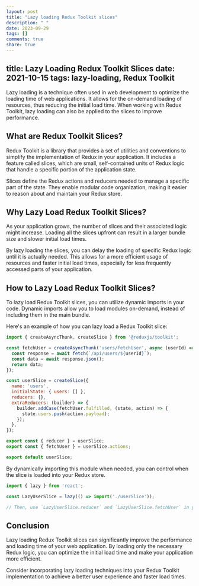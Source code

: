 ```yaml
---
layout: post
title: "Lazy loading Redux Toolkit slices"
description: " "
date: 2023-09-29
tags: []
comments: true
share: true
---
```

title: Lazy Loading Redux Toolkit Slices
date: 2021-10-15
tags: lazy-loading, Redux Toolkit
---

Lazy loading is a technique often used in web development to optimize the loading time of web applications. It allows for the on-demand loading of resources, thus reducing the initial load time. When working with Redux Toolkit, lazy loading can also be applied to the slices to improve performance.

## What are Redux Toolkit Slices?

Redux Toolkit is a library that provides a set of utilities and conventions to simplify the implementation of Redux in your application. It includes a feature called slices, which are small, self-contained units of Redux logic that handle a specific portion of the application state.

Slices define the Redux actions and reducers needed to manage a specific part of the state. They enable modular code organization, making it easier to reason about and maintain your Redux store.

## Why Lazy Load Redux Toolkit Slices?

As your application grows, the number of slices and their associated logic might increase. Loading all the slices upfront can result in a larger bundle size and slower initial load times.

By lazy loading the slices, you can delay the loading of specific Redux logic until it is actually needed. This allows for a more efficient usage of resources and faster initial load times, especially for less frequently accessed parts of your application.

## How to Lazy Load Redux Toolkit Slices?

To lazy load Redux Toolkit slices, you can utilize dynamic imports in your code. Dynamic imports allow you to load modules on-demand, instead of including them in the main bundle.

Here's an example of how you can lazy load a Redux Toolkit slice:

```javascript
import { createAsyncThunk, createSlice } from '@reduxjs/toolkit';

const fetchUser = createAsyncThunk('users/fetchUser', async (userId) => {
  const response = await fetch(`/api/users/${userId}`);
  const data = await response.json();
  return data;
});

const userSlice = createSlice({
  name: 'users',
  initialState: { users: [] },
  reducers: {},
  extraReducers: (builder) => {
    builder.addCase(fetchUser.fulfilled, (state, action) => {
      state.users.push(action.payload);
    });
  },
});

export const { reducer } = userSlice;
export const { fetchUser } = userSlice.actions;

export default userSlice;
```

By dynamically importing this module when needed, you can control when the slice is loaded into your Redux store.

```javascript
import { lazy } from 'react';

const LazyUserSlice = lazy(() => import('./userSlice'));

// Then, use `LazyUserSlice.reducer` and `LazyUserSlice.fetchUser` in your Redux store
```

## Conclusion

Lazy loading Redux Toolkit slices can significantly improve the performance and loading time of your web application. By loading only the necessary Redux logic, you can optimize the initial load time and make your application more efficient.

Consider incorporating lazy loading techniques into your Redux Toolkit implementation to achieve a better user experience and faster load times.